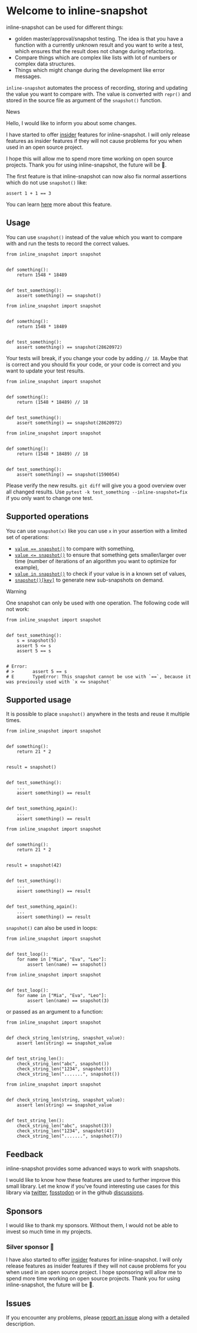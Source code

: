 # Welcome to inline-snapshot

inline-snapshot can be used for different things:

- golden master/approval/snapshot testing. The idea is that you have a function with a currently unknown result and you want to write a test, which ensures that the result does not change during refactoring.
- Compare things which are complex like lists with lot of numbers or complex data structures.
- Things which might change during the development like error messages.

`inline-snapshot` automates the process of recording, storing and updating the value you want to compare with. The value is converted with `repr()` and stored in the source file as argument of the `snapshot()` function.

News

Hello, I would like to inform you about some changes.

I have started to offer [insider](https://15r10nk.github.io/inline-snapshot/latest/insiders/) features for inline-snapshot. I will only release features as insider features if they will not cause problems for you when used in an open source project.

I hope this will allow me to spend more time working on open source projects. Thank you for using inline-snapshot, the future will be 🚀.

The first feature is that inline-snapshot can now also fix normal assertions which do not use `snapshot()` like:

```
assert 1 + 1 == 3
```

You can learn [here](fix_assert/) more about this feature.

## Usage

You can use `snapshot()` instead of the value which you want to compare with and run the tests to record the correct values.

```
from inline_snapshot import snapshot


def something():
    return 1548 * 18489


def test_something():
    assert something() == snapshot()
```

```
from inline_snapshot import snapshot


def something():
    return 1548 * 18489


def test_something():
    assert something() == snapshot(28620972)
```

Your tests will break, if you change your code by adding `// 18`. Maybe that is correct and you should fix your code, or your code is correct and you want to update your test results.

```
from inline_snapshot import snapshot


def something():
    return (1548 * 18489) // 18


def test_something():
    assert something() == snapshot(28620972)
```

```
from inline_snapshot import snapshot


def something():
    return (1548 * 18489) // 18


def test_something():
    assert something() == snapshot(1590054)
```

Please verify the new results. `git diff` will give you a good overview over all changed results. Use `pytest -k test_something --inline-snapshot=fix` if you only want to change one test.

## Supported operations

You can use `snapshot(x)` like you can use `x` in your assertion with a limited set of operations:

- [`value == snapshot()`](eq_snapshot/) to compare with something,
- [`value <= snapshot()`](cmp_snapshot/) to ensure that something gets smaller/larger over time (number of iterations of an algorithm you want to optimize for example),
- [`value in snapshot()`](in_snapshot/) to check if your value is in a known set of values,
- [`snapshot()[key]`](getitem_snapshot/) to generate new sub-snapshots on demand.

Warning

One snapshot can only be used with one operation. The following code will not work:

```
from inline_snapshot import snapshot


def test_something():
    s = snapshot(5)
    assert 5 <= s
    assert 5 == s


# Error:
# >       assert 5 == s
# E       TypeError: This snapshot cannot be use with `==`, because it was previously used with `x <= snapshot`
```

## Supported usage

It is possible to place `snapshot()` anywhere in the tests and reuse it multiple times.

```
from inline_snapshot import snapshot


def something():
    return 21 * 2


result = snapshot()


def test_something():
    ...
    assert something() == result


def test_something_again():
    ...
    assert something() == result
```

```
from inline_snapshot import snapshot


def something():
    return 21 * 2


result = snapshot(42)


def test_something():
    ...
    assert something() == result


def test_something_again():
    ...
    assert something() == result
```

`snapshot()` can also be used in loops:

```
from inline_snapshot import snapshot


def test_loop():
    for name in ["Mia", "Eva", "Leo"]:
        assert len(name) == snapshot()
```

```
from inline_snapshot import snapshot


def test_loop():
    for name in ["Mia", "Eva", "Leo"]:
        assert len(name) == snapshot(3)
```

or passed as an argument to a function:

```
from inline_snapshot import snapshot


def check_string_len(string, snapshot_value):
    assert len(string) == snapshot_value


def test_string_len():
    check_string_len("abc", snapshot())
    check_string_len("1234", snapshot())
    check_string_len(".......", snapshot())
```

```
from inline_snapshot import snapshot


def check_string_len(string, snapshot_value):
    assert len(string) == snapshot_value


def test_string_len():
    check_string_len("abc", snapshot(3))
    check_string_len("1234", snapshot(4))
    check_string_len(".......", snapshot(7))
```

## Feedback

inline-snapshot provides some advanced ways to work with snapshots.

I would like to know how these features are used to further improve this small library. Let me know if you've found interesting use cases for this library via [twitter](https://twitter.com/15r10nk), [fosstodon](https://fosstodon.org/deck/@15r10nk) or in the github [discussions](https://github.com/15r10nk/inline-snapshot/discussions/new?category=show-and-tell).

## Sponsors

I would like to thank my sponsors. Without them, I would not be able to invest so much time in my projects.

### Silver sponsor 🥈

I have also started to offer [insider](https://15r10nk.github.io/inline-snapshot/latest/insiders/) features for inline-snapshot. I will only release features as insider features if they will not cause problems for you when used in an open source project. I hope sponsoring will allow me to spend more time working on open source projects. Thank you for using inline-snapshot, the future will be 🚀.

## Issues

If you encounter any problems, please [report an issue](https://github.com/15r10nk/inline-snapshot/issues) along with a detailed description.
